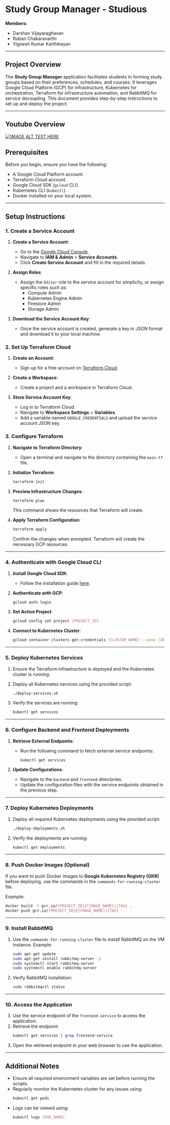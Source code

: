 # Study Group Manager - Studious

**Members:**

- Darshan Vijayaraghavan
- Ruban Chakaravarthi
- Vignesh Kumar Karthikeyan

---

## Project Overview

The **Study Group Manager** application facilitates students in forming study groups based on their preferences, schedules, and courses. It leverages Google Cloud Platform (GCP) for infrastructure, Kubernetes for orchestration, Terraform for infrastructure automation, and RabbitMQ for service decoupling. This document provides step-by-step instructions to set up and deploy the project.

---

## Youtube Overview

[![IMAGE ALT TEXT HERE](https://img.youtube.com/vi/hWxHUJqYAns/0.jpg)](https://www.youtube.com/watch?v=hWxHUJqYAns)

## Prerequisites

Before you begin, ensure you have the following:

- A Google Cloud Platform account.
- Terraform Cloud account.
- Google Cloud SDK (`gcloud` CLI).
- Kubernetes CLI (`kubectl`).
- Docker installed on your local system.

---

## Setup Instructions

### 1. Create a Service Account

1. **Create a Service Account**:

   - Go to the [Google Cloud Console](https://console.cloud.google.com/).
   - Navigate to **IAM & Admin** > **Service Accounts**.
   - Click **Create Service Account** and fill in the required details.

2. **Assign Roles**:

   - Assign the `Editor` role to the service account for simplicity, or assign specific roles such as:
     - Compute Admin
     - Kubernetes Engine Admin
     - Firestore Admin
     - Storage Admin

3. **Download the Service Account Key**:
   - Once the service account is created, generate a key in JSON format and download it to your local machine.

### 2. Set Up Terraform Cloud

1. **Create an Account**:

   - Sign up for a free account on [Terraform Cloud](https://app.terraform.io/).

2. **Create a Workspace**:

   - Create a project and a workspace in Terraform Cloud.

3. **Store Service Account Key**:
   - Log in to Terraform Cloud.
   - Navigate to **Workspace Settings** > **Variables**.
   - Add a variable named `GOOGLE_CREDENTIALS` and upload the service account JSON key.

### 3. Configure Terraform

1. **Navigate to Terraform Directory**:

   - Open a terminal and navigate to the directory containing the `main.tf` file.

2. **Initialize Terraform**:

   ```bash
   terraform init
   ```

3. **Preview Infrastructure Changes**:

   ```bash
   terraform plan
   ```

   This command shows the resources that Terraform will create.

4. **Apply Terraform Configuration**:
   ```bash
   terraform apply
   ```
   Confirm the changes when prompted. Terraform will create the necessary GCP resources.

---

### 4. Authenticate with Google Cloud CLI

1. **Install Google Cloud SDK**:

   - Follow the installation guide [here](https://cloud.google.com/sdk/docs/install).

2. **Authenticate with GCP**:

   ```bash
   gcloud auth login
   ```

3. **Set Active Project**:

   ```bash
   gcloud config set project [PROJECT_ID]
   ```

4. **Connect to Kubernetes Cluster**:
   ```bash
   gcloud container clusters get-credentials [CLUSTER_NAME] --zone [ZONE_NAME]
   ```

---

### 5. Deploy Kubernetes Services

1. Ensure the Terraform infrastructure is deployed and the Kubernetes cluster is running.
2. Deploy all Kubernetes services using the provided script:

   ```bash
   ./deploy-services.sh
   ```

3. Verify the services are running:
   ```bash
   kubectl get services
   ```

---

### 6. Configure Backend and Frontend Deployments

1. **Retrieve External Endpoints**:

   - Run the following command to fetch external service endpoints:
     ```bash
     kubectl get services
     ```

2. **Update Configurations**:
   - Navigate to the `backend` and `frontend` directories.
   - Update the configuration files with the service endpoints obtained in the previous step.

---

### 7. Deploy Kubernetes Deployments

1. Deploy all required Kubernetes deployments using the provided script:

   ```bash
   ./deploy-deployments.sh
   ```

2. Verify the deployments are running:
   ```bash
   kubectl get deployments
   ```

---

### 8. Push Docker Images (Optional)

If you want to push Docker images to **Google Kubernetes Registry (GKR)** before deploying, use the commands in the `commands-for-running-cluster` file.

Example:

```bash
docker build -t gcr.io/[PROJECT_ID]/[IMAGE_NAME]:[TAG] .
docker push gcr.io/[PROJECT_ID]/[IMAGE_NAME]:[TAG]
```

---

### 9. Install RabbitMQ

1. Use the `commands-for-running-cluster` file to install RabbitMQ on the VM instance.
   Example:

   ```bash
   sudo apt-get update
   sudo apt-get install rabbitmq-server -y
   sudo systemctl start rabbitmq-server
   sudo systemctl enable rabbitmq-server
   ```

2. Verify RabbitMQ installation:
   ```bash
   sudo rabbitmqctl status
   ```

---

### 10. Access the Application

1. Use the service endpoint of the `frontend-service` to access the application.
2. Retrieve the endpoint:
   ```bash
   kubectl get services | grep frontend-service
   ```
3. Open the retrieved endpoint in your web browser to use the application.

---

## Additional Notes

- Ensure all required environment variables are set before running the scripts.
- Regularly monitor the Kubernetes cluster for any issues using:
  ```bash
  kubectl get pods
  ```
- Logs can be viewed using:
  ```bash
  kubectl logs [POD_NAME]
  ```
